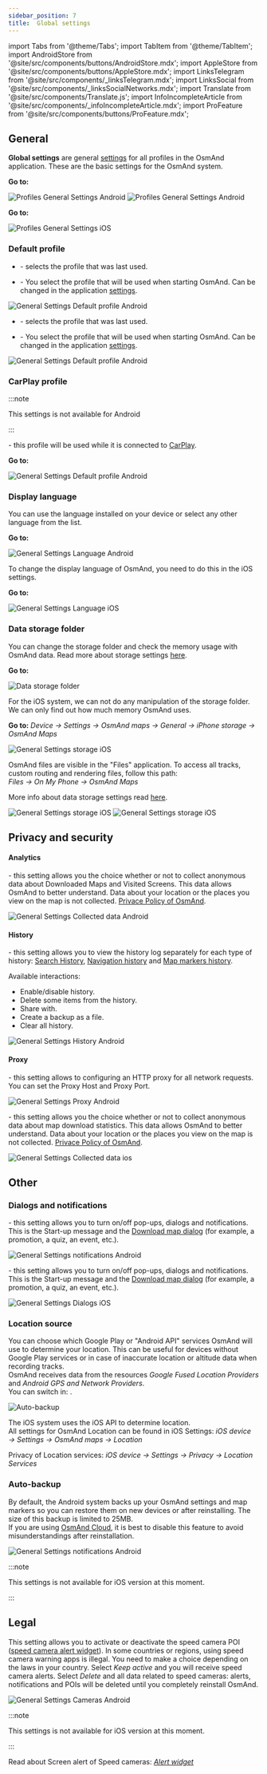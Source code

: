 ```yaml
---
sidebar_position: 7
title:  Global settings
---
```


import Tabs from '@theme/Tabs';
import TabItem from '@theme/TabItem';
import AndroidStore from '@site/src/components/buttons/AndroidStore.mdx';
import AppleStore from '@site/src/components/buttons/AppleStore.mdx';
import LinksTelegram from '@site/src/components/_linksTelegram.mdx';
import LinksSocial from '@site/src/components/_linksSocialNetworks.mdx';
import Translate from '@site/src/components/Translate.js';
import InfoIncompleteArticle from '@site/src/components/_infoIncompleteArticle.mdx';
import ProFeature from '@site/src/components/buttons/ProFeature.mdx';

<InfoIncompleteArticle/>


## General

**Global settings** are general [settings](../personal/profiles.md) for all profiles in the OsmAnd application. These are the basic settings for the OsmAnd system.

<Tabs groupId="operating-systems">

<TabItem value="android" label="Android">

**Go to:** *<Translate android="true" ids="shared_string_menu,shared_string_settings,osmand_settings"/>*

![Profiles General Settings Android](@site/static/img/personal/profiles/global_sett_andr_1.png)  ![Profiles General Settings Android](@site/static/img/personal/profiles/global_sett_andr_2.png)

</TabItem>

<TabItem value="ios" label="iOS">

**Go to:** *<Translate ios="true" ids="menu,sett_settings,osmand_settings"/>*

![Profiles General Settings iOS](@site/static/img/personal/profiles/general_settings_ios.png)

</TabItem>

</Tabs>

### Default profile


<Tabs groupId="operating-systems">

<TabItem value="android" label="Android">

- **<Translate android="true" ids="shared_string_last_used"/>** - selects the profile that was last used.

- **<Translate android="true" ids="settings_preset"/>** - You select the profile that will be used when starting OsmAnd. Can be changed in the application [settings](../personal/profiles.md).

![General Settings Default profile Android](@site/static/img/personal/profiles/default_profile_andr.png)  


</TabItem>

<TabItem value="ios" label="iOS">

- **<Translate android="true" ids="shared_string_last_used"/>** - selects the profile that was last used.

- **<Translate android="true" ids="settings_preset"/>** - You select the profile that will be used when starting OsmAnd. Can be changed in the application [settings](../personal/profiles.md).

![General Settings Default profile Android](@site/static/img/personal/profiles/default_profile_ios.png)



</TabItem>

</Tabs>

### CarPlay profile


<Tabs groupId="operating-systems">

<TabItem value="android" label="Android">  

:::note

This settings is not available for Android

:::


</TabItem>

<TabItem value="ios" label="iOS">  

**<Translate ios="true" ids="carplay_profile"/>** - this profile will be used while it is connected to [CarPlay](https://support.apple.com/en-gb/HT205634).

**Go to:** *<Translate ios="true" ids="menu,sett_settings,carplay_profile"/>*


![General Settings Default profile Android](@site/static/img/personal/profiles/CarPlay_ios.png)



</TabItem>

</Tabs> 


### Display language

You can use the language installed on your device or select any other language from the list. 

<Tabs groupId="operating-systems">

<TabItem value="android" label="Android">


**Go to:** *<Translate android="true" ids="shared_string_menu,shared_string_settings,osmand_settings,preferred_locale"/>*

![General Settings Language Android](@site/static/img/personal/profiles/general_settings_language_android.png)

</TabItem>

<TabItem value="ios" label="iOS">

To change the display language of OsmAnd, you need to do this in the iOS settings.

**Go to:** *<Translate ios="true" ids="menu,sett_settings,language"/>*


![General Settings Language iOS](@site/static/img/personal/profiles/general_settings_language_ios.png)

</TabItem>

</Tabs>

### Data storage folder

You can change the storage folder and check the memory usage with OsmAnd data. Read more about storage settings [here](../personal/storage.md#data-storage-folder).

<Tabs groupId="operating-systems">

<TabItem value="android" label="Android">

**Go to:** *<Translate android="true" ids="shared_string_menu,shared_string_settings,osmand_settings,application_dir"/>*

![Data storage folder](@site/static/img/personal/profiles/global_sett_andr_1.png)


</TabItem>

<TabItem value="ios" label="iOS">

For the iOS system, we can not do any manipulation of the storage folder. We can only find out how much memory OsmAnd uses.

**Go to:** *Device → Settings → OsmAnd maps → General → iPhone storage → OsmAnd Maps*

![General Settings storage iOS](@site/static/img/personal/profiles/general_settings_storage_ios.png)

OsmAnd files are visible in the "Files" application. To access all tracks, custom routing and rendering files, follow this path:   
*Files → On My Phone → OsmAnd Maps*

More info about data storage settings read [here](../personal/storage.md#data-storage-folder).

![General Settings storage iOS](@site/static/img/personal/profiles/files-1.png) ![General Settings storage iOS](@site/static/img/personal/profiles/files-2.png)

</TabItem>

</Tabs>


## Privacy and security

<Tabs groupId="operating-systems">

<TabItem value="android" label="Android"> 

#### Analytics

*<Translate android="true" ids="analytics_pref_title"/>* - this setting allows you the choice whether or not to collect anonymous data about Downloaded Maps and Visited Screens. This data allows OsmAnd to better understand. Data about your location or the places you view on the map is not collected. [Privace Policy of OsmAnd](https://osmand.net/help-online/privacy-policy).

![General Settings Collected data Android](@site/static/img/personal/profiles/general_settings_collected_data_android.png)  

#### History

*<Translate android="true" ids="shared_string_history"/>* - this setting allows you to view the history log separately for each type of history: [Search History](../search/search-history.md), [Navigation history](../navigation/route-navigation.md#history) and [Map markers history](../personal/markers.md#history).  

Available interactions:  
- Enable/disable history.
- Delete some items from the history.
- Share with.
- Create a backup as a file.
- Clear all history.  

![General Settings History Android](@site/static/img/personal/profiles/general_settings_history_android.png)

#### Proxy

*<Translate android="true" ids="proxy_pref_title"/>* - this setting allows to configuring an HTTP proxy for all network requests. You can set the Proxy Host and Proxy Port.

![General Settings Proxy Android](@site/static/img/personal/profiles/general_settings_proxy_android.png)


</TabItem>

<TabItem value="ios" label="iOS">  

*<Translate ios="true" ids="send_anonymous_data"/>* - this setting allows you the choice whether or not to collect anonymous data about map download statistics. This data allows OsmAnd to better understand. Data about your location or the places you view on the map is not collected. [Privace Policy of OsmAnd](https://osmand.net/help-online/privacy-policy).  

![General Settings Collected data ios](@site/static/img/personal/profiles/general_settings_collected_data_ios.png)

</TabItem>

</Tabs> 


## Other 

### Dialogs and notifications

<Tabs groupId="operating-systems">

<TabItem value="android" label="Android">

*<Translate android="true" ids="dialogs_and_notifications_title"/>* - this setting allows you to turn on/off pop-ups, dialogs and notifications. This is the Start-up message and the [Download map dialog](../start-with/download-maps.md#download---own-map-advanced) (for example, a promotion, a quiz, an event, etc.).

![General Settings notifications Android](@site/static/img/personal/profiles/general_settings_notifications_android.png)

</TabItem>

<TabItem value="ios" label="iOS">

*<Translate ios="true" ids="do_not_show_discount"/>* - this setting allows you to turn on/off pop-ups, dialogs and notifications. This is the Start-up message and the [Download map dialog](../start-with/download-maps.md#download---own-map-advanced) (for example, a promotion, a quiz, an event, etc.).

![General Settings Dialogs iOS](@site/static/img/personal/profiles/general_settings_dialogs_ios.png)

</TabItem>

</Tabs>

### Location source

<Tabs groupId="operating-systems">

<TabItem value="android" label="Android">

You can choose which Google Play or "Android API" services OsmAnd will use to determine your location. This can be useful for devices without Google Play services or in case of inaccurate location or altitude data when recording tracks.  
OsmAnd receives data from the resources *Google Fused Location Providers* and *Android GPS and Network Providers*.  
You can switch **<Translate android="true" id="location_source" />** in: *<Translate android="true" ids="shared_string_menu,shared_string_settings,osmand_settings" />*.

![Auto-backup](@site/static/img/personal/profiles/location_source_andr.png)


</TabItem>

<TabItem value="ios" label="iOS">


The iOS system uses the iOS API to determine location.  
All settings for OsmAnd Location can be found in iOS Settings: *iOS device → Settings → OsmAnd maps → Location*  

Privacy of Location services: *iOS device → Settings → Privacy → Location Services*

</TabItem>

</Tabs>

### Auto-backup


<Tabs groupId="operating-systems">

<TabItem value="android" label="Android">  

By default, the Android system backs up your OsmAnd settings and map markers so you can restore them on new devices or after reinstalling. The size of this backup is limited to 25MB.  
If you are using [OsmAnd Cloud](../personal/storage.md#backup-and-restore-for-osmand-pro), it is best to disable this feature to avoid misunderstandings after reinstallation.  

![General Settings notifications Android](@site/static/img/personal/profiles/auto_backup_andr.png)


</TabItem>

<TabItem value="ios" label="iOS">  

:::note

This settings is not available for iOS version at this moment.

:::  


</TabItem>

</Tabs> 



## Legal

<Tabs groupId="operating-systems">

<TabItem value="android" label="Android">


**<Translate android="true" ids="uninstall_speed_cameras"/>**  

This setting allows you to activate or deactivate the speed camera POI ([speed camera alert widget](../widgets/nav-widgets.md#alert-widget)). In some countries or regions, using speed camera warning apps is illegal. You need to make a choice depending on the laws in your country. Select *Keep active* and you will receive speed camera alerts. Select *Delete* and all data related to speed cameras: alerts, notifications and POIs will be deleted until you completely reinstall OsmAnd.  
 

![General Settings Cameras Android](@site/static/img/personal/profiles/speed_cam_andr.png)

</TabItem>

<TabItem value="ios" label="iOS">


:::note

This settings is not available for iOS version at this moment.

:::  



Read about Screen alert of Speed cameras: *[Alert widget](../widgets/nav-widgets.md#alert-widget)*

</TabItem>

</Tabs>